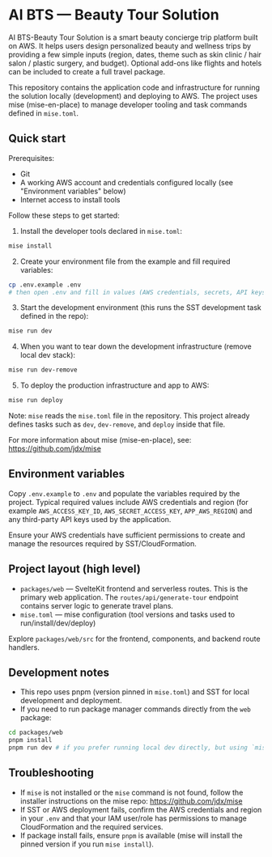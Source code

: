 # AI BTS — Beauty Tour Solution

AI BTS-Beauty Tour Solution is a smart beauty concierge trip platform built on AWS. It helps users design personalized beauty and wellness trips by providing a few simple inputs (region, dates, theme such as skin clinic / hair salon / plastic surgery, and budget). Optional add-ons like flights and hotels can be included to create a full travel package.

This repository contains the application code and infrastructure for running the solution locally (development) and deploying to AWS. The project uses mise (mise-en-place) to manage developer tooling and task commands defined in `mise.toml`.

## Quick start

Prerequisites:
- Git
- A working AWS account and credentials configured locally (see "Environment variables" below)
- Internet access to install tools

Follow these steps to get started:

1. Install the developer tools declared in `mise.toml`:

```bash
mise install
```

2. Create your environment file from the example and fill required variables:

```bash
cp .env.example .env
# then open .env and fill in values (AWS credentials, secrets, API keys, etc.)
```

3. Start the development environment (this runs the SST development task defined in the repo):

```bash
mise run dev
```

4. When you want to tear down the development infrastructure (remove local dev stack):

```bash
mise run dev-remove
```

5. To deploy the production infrastructure and app to AWS:

```bash
mise run deploy
```

Note: `mise` reads the `mise.toml` file in the repository. This project already defines tasks such as `dev`, `dev-remove`, and `deploy` inside that file.

For more information about mise (mise-en-place), see: https://github.com/jdx/mise

## Environment variables

Copy `.env.example` to `.env` and populate the variables required by the project. Typical required values include AWS credentials and region (for example `AWS_ACCESS_KEY_ID`, `AWS_SECRET_ACCESS_KEY`, `APP_AWS_REGION`) and any third-party API keys used by the application.

Ensure your AWS credentials have sufficient permissions to create and manage the resources required by SST/CloudFormation.

## Project layout (high level)

- `packages/web` — SvelteKit frontend and serverless routes. This is the primary web application. The `routes/api/generate-tour` endpoint contains server logic to generate travel plans.
- `mise.toml` — mise configuration (tool versions and tasks used to run/install/dev/deploy)

Explore `packages/web/src` for the frontend, components, and backend route handlers.

## Development notes

- This repo uses pnpm (version pinned in `mise.toml`) and SST for local development and deployment.
- If you need to run package manager commands directly from the `web` package:

```zsh
cd packages/web
pnpm install
pnpm run dev # if you prefer running local dev directly, but using `mise run dev` is recommended
```

## Troubleshooting

- If `mise` is not installed or the `mise` command is not found, follow the installer instructions on the mise repo: https://github.com/jdx/mise
- If SST or AWS deployment fails, confirm the AWS credentials and region in your `.env` and that your IAM user/role has permissions to manage CloudFormation and the required services.
- If package install fails, ensure `pnpm` is available (mise will install the pinned version if you run `mise install`).
